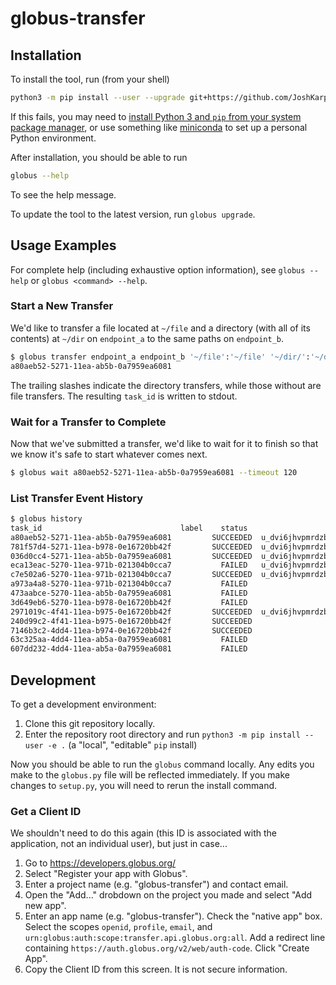 # globus-transfer

## Installation

To install the tool, run (from your shell)
```sh
python3 -m pip install --user --upgrade git+https://github.com/JoshKarpel/globus-transfer.git
```

If this fails, you may need to [install Python 3 and `pip` from your system package
manager](https://realpython.com/installing-python/),
or use something like [miniconda](https://docs.conda.io/en/latest/miniconda.html)
to set up a personal Python environment.

After installation, you should be able to run
```sh
globus --help
```
To see the help message.

To update the tool to the latest version, run `globus upgrade`.

## Usage Examples

For complete help (including exhaustive option information), see `globus --help` or `globus <command> --help`.

### Start a New Transfer

We'd like to transfer a file located at `~/file`
and a directory (with all of its contents) at `~/dir` on `endpoint_a` to
the same paths on `endpoint_b`.

```sh
$ globus transfer endpoint_a endpoint_b '~/file':'~/file' '~/dir/':'~/dir/'
a80aeb52-5271-11ea-ab5b-0a7959ea6081
```

The trailing slashes indicate the directory transfers, while those without are
file transfers. The resulting `task_id` is written to stdout.

### Wait for a Transfer to Complete

Now that we've submitted a transfer, we'd like to wait for it to finish so that
we know it's safe to start whatever comes next.

```sh
$ globus wait a80aeb52-5271-11ea-ab5b-0a7959ea6081 --timeout 120
```

### List Transfer Event History

```sh
$ globus history
task_id                               label    status                            source_endpoint                                                  destination_endpoint                             completion_time
a80aeb52-5271-11ea-ab5b-0a7959ea6081         SUCCEEDED  u_dvi6jhvpmrdzbdyxf7f4hczmcy#1d91f868-4de4-11ea-971a-021304b0cca7                        discovery#mir-globus1                        2020-02-18 17:11:13+00:00
781f57d4-5271-11ea-b978-0e16720bb42f         SUCCEEDED  u_dvi6jhvpmrdzbdyxf7f4hczmcy#1d91f868-4de4-11ea-971a-021304b0cca7                        discovery#mir-globus1                        2020-02-18 17:09:52+00:00
036d0cc4-5271-11ea-ab5b-0a7959ea6081         SUCCEEDED  u_dvi6jhvpmrdzbdyxf7f4hczmcy#1d91f868-4de4-11ea-971a-021304b0cca7                        discovery#mir-globus1                        2020-02-18 17:06:37+00:00
eca13eac-5270-11ea-971b-021304b0cca7           FAILED   u_dvi6jhvpmrdzbdyxf7f4hczmcy#1d91f868-4de4-11ea-971a-021304b0cca7                        discovery#mir-globus1                        2020-02-19 15:49:49+00:00
c7e502a6-5270-11ea-971b-021304b0cca7         SUCCEEDED  u_dvi6jhvpmrdzbdyxf7f4hczmcy#1d91f868-4de4-11ea-971a-021304b0cca7                        discovery#mir-globus1                        2020-02-18 17:04:57+00:00
a973a4a8-5270-11ea-971b-021304b0cca7           FAILED                         discovery#mir-globus1                        u_dvi6jhvpmrdzbdyxf7f4hczmcy#1d91f868-4de4-11ea-971a-021304b0cca7  2020-02-19 15:49:51+00:00
473aabce-5270-11ea-ab5b-0a7959ea6081           FAILED                         discovery#mir-globus1                        u_dvi6jhvpmrdzbdyxf7f4hczmcy#1d91f868-4de4-11ea-971a-021304b0cca7  2020-02-19 15:49:52+00:00
3d649eb6-5270-11ea-b978-0e16720bb42f           FAILED                         discovery#mir-globus1                        u_dvi6jhvpmrdzbdyxf7f4hczmcy#1d91f868-4de4-11ea-971a-021304b0cca7  2020-02-19 15:52:24+00:00
2971019c-4f41-11ea-b975-0e16720bb42f         SUCCEEDED  u_dvi6jhvpmrdzbdyxf7f4hczmcy#1d91f868-4de4-11ea-971a-021304b0cca7                                 None                                2020-02-14 15:46:29+00:00
240d99c2-4f41-11ea-b975-0e16720bb42f         SUCCEEDED                        discovery#mir-globus1                                                       None                                2020-02-14 15:46:20+00:00
7146b3c2-4dd4-11ea-b974-0e16720bb42f         SUCCEEDED                        discovery#mir-globus1                        u_dvi6jhvpmrdzbdyxf7f4hczmcy#1d91f868-4de4-11ea-971a-021304b0cca7  2020-02-12 20:15:45+00:00
63c325aa-4dd4-11ea-ab5a-0a7959ea6081           FAILED                         discovery#mir-globus1                        u_dvi6jhvpmrdzbdyxf7f4hczmcy#1d91f868-4de4-11ea-971a-021304b0cca7  2020-02-12 20:15:52+00:00
607dd232-4dd4-11ea-ab5a-0a7959ea6081           FAILED                         discovery#mir-globus1                        u_dvi6jhvpmrdzbdyxf7f4hczmcy#1d91f868-4de4-11ea-971a-021304b0cca7  2020-02-12 20:15:53+00:00
```

## Development

To get a development environment:
1. Clone this git repository locally.
2. Enter the repository root directory and run `python3 -m pip install --user -e .` (a "local", "editable" `pip` install)

Now you should be able to run the `globus` command locally.
Any edits you make to the `globus.py` file will be reflected immediately.
If you make changes to `setup.py`, you will need to rerun the install command.

### Get a Client ID

We shouldn't need to do this again
(this ID is associated with the application, not an individual user),
but just in case...

1. Go to https://developers.globus.org/
2. Select "Register your app with Globus".
3. Enter a project name (e.g. "globus-transfer") and contact email.
4. Open the "Add..." drobdown on the project you made and select "Add new app".
5. Enter an app name (e.g. "globus-transfer").
   Check the "native app" box.
   Select the scopes `openid`, `profile`, `email`, and `urn:globus:auth:scope:transfer.api.globus.org:all`.
   Add a redirect line containing `https://auth.globus.org/v2/web/auth-code`.
   Click "Create App".
6. Copy the Client ID from this screen. It is not secure information.

